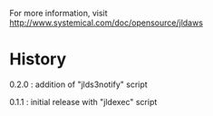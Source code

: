 For more information, visit http://www.systemical.com/doc/opensource/jldaws


History
=======

0.2.0 : addition of "jlds3notify" script

0.1.1 : initial release with "jldexec" script
